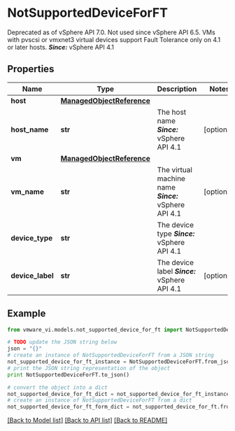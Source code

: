 # NotSupportedDeviceForFT

Deprecated as of vSphere API 7.0. Not used since vSphere API 6.5.  VMs with pvscsi or vmxnet3 virtual devices support Fault Tolerance only on 4.1 or later hosts.  ***Since:*** vSphere API 4.1 

## Properties
Name | Type | Description | Notes
------------ | ------------- | ------------- | -------------
**host** | [**ManagedObjectReference**](ManagedObjectReference.md) |  | 
**host_name** | **str** | The host name  ***Since:*** vSphere API 4.1  | [optional] 
**vm** | [**ManagedObjectReference**](ManagedObjectReference.md) |  | 
**vm_name** | **str** | The virtual machine name  ***Since:*** vSphere API 4.1  | [optional] 
**device_type** | **str** | The device type  ***Since:*** vSphere API 4.1  | 
**device_label** | **str** | The device label  ***Since:*** vSphere API 4.1  | [optional] 

## Example

```python
from vmware_vi.models.not_supported_device_for_ft import NotSupportedDeviceForFT

# TODO update the JSON string below
json = "{}"
# create an instance of NotSupportedDeviceForFT from a JSON string
not_supported_device_for_ft_instance = NotSupportedDeviceForFT.from_json(json)
# print the JSON string representation of the object
print NotSupportedDeviceForFT.to_json()

# convert the object into a dict
not_supported_device_for_ft_dict = not_supported_device_for_ft_instance.to_dict()
# create an instance of NotSupportedDeviceForFT from a dict
not_supported_device_for_ft_form_dict = not_supported_device_for_ft.from_dict(not_supported_device_for_ft_dict)
```
[[Back to Model list]](../README.md#documentation-for-models) [[Back to API list]](../README.md#documentation-for-api-endpoints) [[Back to README]](../README.md)


